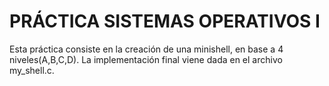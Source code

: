 # PRÁCTICA SISTEMAS OPERATIVOS I

Esta práctica consiste en la creación de una minishell, en base a 4 niveles(A,B,C,D). La implementación final viene dada en el archivo my_shell.c.

